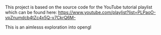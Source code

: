 This project is based on the source code for the YouTube tutorial playlist which can be found here: https://www.youtube.com/playlist?list=PLPaoO-vpZnumdcb4tZc4x5Q-v7CkrQ6M-

This is an aimlesss exploration into opengl
